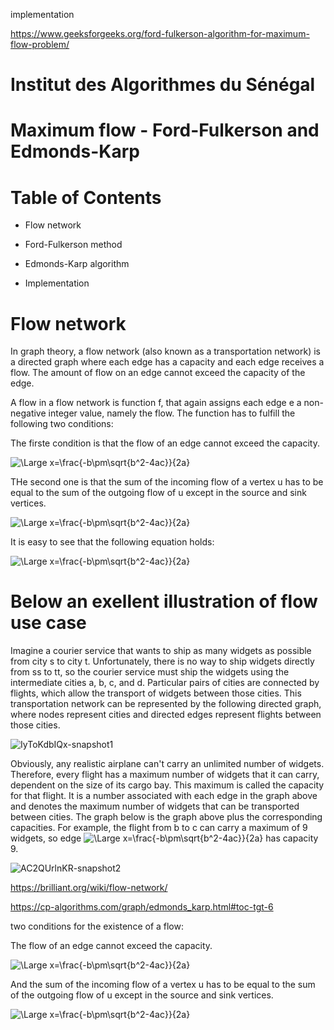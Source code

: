 implementation

https://www.geeksforgeeks.org/ford-fulkerson-algorithm-for-maximum-flow-problem/



# Institut des Algorithmes du Sénégal

# Maximum flow - Ford-Fulkerson and Edmonds-Karp

# Table of Contents

  - Flow network
 
  - Ford-Fulkerson method
  
  - Edmonds-Karp algorithm
  
  - Implementation

# Flow network

In graph theory, a flow network (also known as a transportation network) is a directed graph where each edge has a capacity and each edge receives a flow. The amount of flow on an edge cannot exceed the capacity of the edge.

A flow in a flow network is function f, that again assigns each edge e a non-negative integer value, namely the flow. The function has to fulfill the following two conditions:

The firste condition is that the flow of an edge cannot exceed the capacity.

![\Large x=\frac{-b\pm\sqrt{b^2-4ac}}{2a}](https://latex.codecogs.com/svg.latex?\Large&space;f(e)\leq{c(e)}) 

THe second one is that the sum of the incoming flow of a vertex u has to be equal to the sum of the outgoing flow of u except in the source and sink vertices.


![\Large x=\frac{-b\pm\sqrt{b^2-4ac}}{2a}](https://latex.codecogs.com/svg.latex?\Large&space;\sum_{(v,u)\in{E}}f((v,u))=\sum_{(u,v)\in{E}}f((u,v))) 

It is easy to see that the following equation holds:

![\Large x=\frac{-b\pm\sqrt{b^2-4ac}}{2a}](https://latex.codecogs.com/svg.latex?\Large&space;\sum_{(s,u)\in{E}}f((s,u))=\sum_{(u,t)\in{E}}f((u,t))) 


# Below an exellent illustration of flow use case

Imagine a courier service that wants to ship as many widgets as possible from city s to city t. Unfortunately, there is no way to ship widgets directly from ss to tt, so the courier service must ship the widgets using the intermediate cities a, b, c, and d. Particular pairs of cities are connected by flights, which allow the transport of widgets between those cities. This transportation network can be represented by the following directed graph, where nodes represent cities and directed edges represent flights between those cities.



![IyToKdbIQx-snapshot1](https://user-images.githubusercontent.com/41585144/116802007-8938eb00-ab0f-11eb-9f26-e6f88f2dbff5.png)


Obviously, any realistic airplane can't carry an unlimited number of widgets. Therefore, every flight has a maximum number of widgets that it can carry, dependent on the size of its cargo bay. This maximum is called the capacity for that flight. It is a number associated with each edge in the graph above and denotes the maximum number of widgets that can be transported between cities. The graph below is the graph above plus the corresponding capacities. 
For example, the flight from b to c can carry a maximum of 9 widgets, so edge ![\Large x=\frac{-b\pm\sqrt{b^2-4ac}}{2a}](https://latex.codecogs.com/svg.latex?\Large&space;\vec{bc}) has capacity 9.

![AC2QUrlnKR-snapshot2](https://user-images.githubusercontent.com/41585144/116802070-272cb580-ab10-11eb-80e8-2510b90800f7.png)


https://brilliant.org/wiki/flow-network/

https://cp-algorithms.com/graph/edmonds_karp.html#toc-tgt-6






two conditions for the existence of a flow:

The flow of an edge cannot exceed the capacity. 

![\Large x=\frac{-b\pm\sqrt{b^2-4ac}}{2a}](https://latex.codecogs.com/svg.latex?\Large&space;f(e)\leq{c(e)}) 

And the sum of the incoming flow of a vertex u has 
to be equal to the sum of the outgoing flow of u except in the source and sink vertices. 

![\Large x=\frac{-b\pm\sqrt{b^2-4ac}}{2a}](https://latex.codecogs.com/svg.latex?\Large&space;\sum_{(v,u)\in{E}}f((v,u))=\sum_{(u,v)\in{E}}f((u,v))) 



